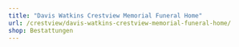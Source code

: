 ```yaml
---
title: "Davis Watkins Crestview Memorial Funeral Home"
url: /crestview/davis-watkins-crestview-memorial-funeral-home/
shop: Bestattungen
---
```

